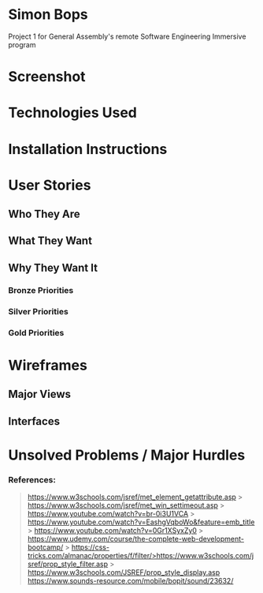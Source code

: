 # Simon Bops

Project 1 for General Assembly's remote Software Engineering Immersive program

# Screenshot

# Technologies Used

# Installation Instructions

# User Stories

## Who They Are

## What They Want

## Why They Want It

### Bronze Priorities

### Silver Priorities

### Gold Priorities

# Wireframes

## Major Views

## Interfaces

# Unsolved Problems / Major Hurdles

### References:

> https://www.w3schools.com/jsref/met_element_getattribute.asp > https://www.w3schools.com/jsref/met_win_settimeout.asp > https://www.youtube.com/watch?v=br-0i3U1VCA > https://www.youtube.com/watch?v=EashgVqboWo&feature=emb_title > https://www.youtube.com/watch?v=0Gr1XSyxZy0 > https://www.udemy.com/course/the-complete-web-development-bootcamp/ > https://css-tricks.com/almanac/properties/f/filter/>https://www.w3schools.com/jsref/prop_style_filter.asp > https://www.w3schools.com/JSREF/prop_style_display.asp
> https://www.sounds-resource.com/mobile/bopit/sound/23632/
